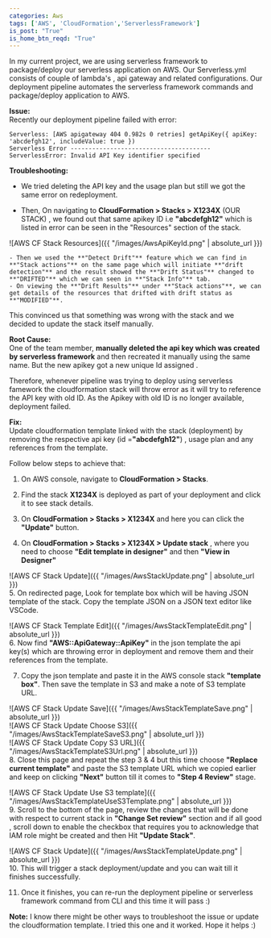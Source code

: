 ```yaml
---
categories: Aws
tags: ['AWS', 'CloudFormation','ServerlessFramework']
is_post: "True"
is_home_btn_reqd: "True"
---
```

In my current project, we are using serverless framework to package/deploy our serverless application on AWS.
Our Serverless.yml consists of couple of lambda's , api gateway and related configurations.
Our deployment pipeline automates the serverless framework commands and package/deploy application to AWS.

**Issue:**  
Recently our deployment pipeline failed with error:
```
Serverless: [AWS apigateway 404 0.982s 0 retries] getApiKey({ apiKey: 'abcdefgh12', includeValue: true })
Serverless Error ---------------------------------------
ServerlessError: Invalid API Key identifier specified
```
**Troubleshooting:**

* We tried deleting the API key and the usage plan but still we got the same error on redeployment.

* Then, On navigating to  **CloudFormation > Stacks > X1234X** (OUR STACK) , we found out that same apikey ID i.e **"abcdefgh12"** which is listed in error can be seen in the "Resources" section of the stack.  

![AWS CF Stack Resources]({{ "/images/AwsApiKeyId.png" | absolute_url }})  

    - Then we used the **"Detect Drift"** feature which we can find in **"Stack actions"** on the same page which will initiate **"drift detection"** and the result showed the **"Drift Status"** changed to **"DRIFTED"** which we can seen in **"Stack Info"** tab. 
    - On viewing the **"Drift Results"** under **"Stack actions"**, we can get details of the resources that drifted with drift status as **"MODIFIED"**.
This convinced us that something was wrong with the stack and we decided to update the stack itself manually.

**Root Cause:**  
One of the team member, **manually deleted the api key which was created by serverless framework** and then recreated it manually using the same name. But the new apikey got a new unique Id assigned .

Therefore, whenever pipeline was trying to deploy using serverless famework the cloudformation stack will throw error as it will try to reference the API key with old ID. As the Apikey with old ID is no longer available, deployment failed.

**Fix:**  
Update cloudformation template linked with the stack (deployment) by removing the respective api key (id =**"abcdefgh12"**) , usage plan and any references from the template.

Follow below steps to achieve that:
1. On AWS console, navigate to **CloudFormation > Stacks**.  

2. Find the stack **X1234X** is deployed as part of your deployment and click it to see stack details.  

3. On **CloudFormation > Stacks > X1234X** and here you can click the **"Update"** button.  

4. On **CloudFormation > Stacks > X1234X > Update stack** , where you need to choose **"Edit template in designer"** and then **"View in Designer"**  

![AWS CF Stack Update]({{ "/images/AwsStackUpdate.png" | absolute_url }})  
5. On redirected page, Look for template box which will be having JSON template of the stack. Copy the template JSON on a JSON text editor like VSCode.  

![AWS CF Stack Template Edit]({{ "/images/AwsStackTemplateEdit.png" | absolute_url }})  
6. Now find **"AWS::ApiGateway::ApiKey"** in the json template the api key(s) which are throwing error in deployment and remove them and their references from the template.  

7. Copy the json template and paste it in the AWS console stack **"template box"**. Then save the template in S3 and make a note of S3 template URL.  

![AWS CF Stack Update Save]({{ "/images/AwsStackTemplateSave.png" | absolute_url }})  
![AWS CF Stack Update Choose S3]({{ "/images/AwsStackTemplateSaveS3.png" | absolute_url }})  
![AWS CF Stack Update Copy S3 URL]({{ "/images/AwsStackTemplateS3Url.png" | absolute_url }})  
8. Close this page and repeat the step 3 & 4 but this time choose **"Replace current template"** and paste the S3 template URL which we copied earlier and keep on clicking **"Next"** button till it comes to **"Step 4 Review"** stage.  

![AWS CF Stack Update Use S3 template]({{ "/images/AwsStackTemplateUseS3Template.png" | absolute_url }})  
9. Scroll to the bottom of the page, review the changes that will be done with respect to current stack in **"Change Set review"** section and if all good , scroll down to enable the checkbox that requires you to acknowledge that IAM role might be created and then Hit **"Update Stack"**.  

![AWS CF Stack Update]({{ "/images/AwsStackTemplateUpdate.png" | absolute_url }})  
10. This will trigger a stack deployment/update and you can wait till it finishes successfully.  

11. Once it finishes, you can re-run the deployment pipeline or serverless framework command from CLI and this time it will pass :)  


**Note:** 
I know there might be other ways to troubleshoot the issue or update the cloudformation template. I tried this one and it worked. Hope it helps :)
